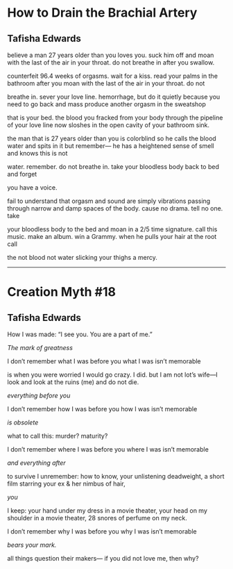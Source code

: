 # How to Drain the Brachial Artery
## Tafisha Edwards

<p>believe a man 27 years older than you loves you.
suck him off and moan with the last of the air
in your throat. do not breathe in after you swallow.
</p>

<p>counterfeit 96.4 weeks of orgasms. wait for a kiss.
read your palms in the bathroom after you moan
with the last of the air in your throat. do not
</p>

<p>breathe in. sever your love line. hemorrhage, but
do it quietly because you need to go back
and mass produce another orgasm in the sweatshop
</p>

<p>that is your bed. the blood you fracked from your body
through the pipeline of your love line now sloshes
in the open cavity of your bathroom sink.
</p>

<p>the man that is 27 years older than you is colorblind
so he calls the blood water and spits in it but remember—
he has a heightened sense of smell and knows this is not
</p>

<p>water. remember. do not breathe in. take your bloodless
body back to bed and forget
</p>

<p class='middle'>you have a voice.</p>

<p>fail to understand that orgasm and sound are simply
vibrations passing through narrow and damp spaces
of the body. cause no drama. tell no one. take
</p>

<p>your bloodless body to the bed and moan in a 2/5
time signature. call this music. make an album. win
a Grammy. when he pulls your hair at the root call
</p>

<p>the not blood             not water slicking  your thighs
a mercy.
</p>

---

# Creation Myth #18
## Tafisha Edwards

How I was made:                    “I see you. You are a part of me.”

<p class="left"><em>The mark of greatness</em></p>

I don’t remember what I was before you what I was isn’t memorable

<p>is when
you were worried I would go crazy.
     I did.  but I am not lot’s wife—I look and look
               at the ruins (me) and do not die.
</p>

<p class="middle"><em>everything before you</em></p>

I don’t remember how I was before you how I was isn’t memorable

<p class='right'><em>is obsolete</em></p>

<p class="middle">           what to call this: murder?
<span class="middle">                    maturity?</span>
</p>

I don’t remember where I was before you where I was isn’t memorable

<em>and everything after</em>

<p class="middle">to survive I unremember: how to know, your unlistening
<span class="middle">     deadweight, a short film starring your ex</span>
<span class="middle">& her nimbus of hair,</span>
</p>

<p class="right"><em>                    you</em></p>

<p class='left'>  I keep: your hand under my dress in a movie theater,
<span class="left">                your head on my shoulder in a movie theater, 28 snores</span>
<span class="left">                of perfume on my neck.</span>
</p>

I don’t remember why I was before you why I was isn’t memorable

<p class="middle"><em>bears your mark.</em></p>

<p class="right">all things question their makers—
<span class="right">if you did not love me, then why?</span>
</p>
